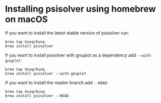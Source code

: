 # Installing psisolver using homebrew on macOS

If you want to install the latest stable version of psisolver run:
 ```
 brew tap bvoq/bvoq
 brew install psisolver
 ```

 If you want to install psisolver with gnuplot as a dependency add `--with-gnuplot`:
 ```
 brew tap bvoq/bvoq
 brew install psisolver --with-gnuplot
 ```

If you want to install the master branch add `--HEAD`:
```
brew tap bvoq/bvoq
brew install psisolver --HEAD
```

